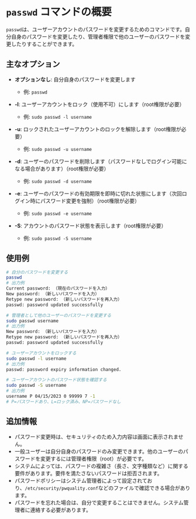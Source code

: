 # `passwd` コマンドの概要

`passwd`は、ユーザーアカウントのパスワードを変更するためのコマンドです。自分自身のパスワードを変更したり、管理者権限で他のユーザーのパスワードを変更したりすることができます。

## 主なオプション

- **オプションなし**: 自分自身のパスワードを変更します
  - 例: `passwd`

- **-l**: ユーザーアカウントをロック（使用不可）にします（root権限が必要）
  - 例: `sudo passwd -l username`

- **-u**: ロックされたユーザーアカウントのロックを解除します（root権限が必要）
  - 例: `sudo passwd -u username`

- **-d**: ユーザーのパスワードを削除します（パスワードなしでログイン可能になる場合があります）（root権限が必要）
  - 例: `sudo passwd -d username`

- **-e**: ユーザーのパスワードの有効期限を即時に切れた状態にします（次回ログイン時にパスワード変更を強制）（root権限が必要）
  - 例: `sudo passwd -e username`

- **-S**: アカウントのパスワード状態を表示します（root権限が必要）
  - 例: `sudo passwd -S username`

## 使用例

```bash
# 自分のパスワードを変更する
passwd
# 出力例
Current password: （現在のパスワードを入力）
New password: （新しいパスワードを入力）
Retype new password: （新しいパスワードを再入力）
passwd: password updated successfully

# 管理者として他のユーザーのパスワードを変更する
sudo passwd username
# 出力例
New password: （新しいパスワードを入力）
Retype new password: （新しいパスワードを再入力）
passwd: password updated successfully

# ユーザーアカウントをロックする
sudo passwd -l username
# 出力例
passwd: password expiry information changed.

# ユーザーアカウントのパスワード状態を確認する
sudo passwd -S username
# 出力例
username P 04/15/2023 0 99999 7 -1
# P=パスワードあり、L=ロック済み、NP=パスワードなし
```

## 追加情報

- パスワード変更時は、セキュリティのため入力内容は画面に表示されません。
- 一般ユーザーは自分自身のパスワードのみ変更できます。他のユーザーのパスワードを変更するには管理者権限（root）が必要です。
- システムによっては、パスワードの複雑さ（長さ、文字種類など）に関する要件があります。要件を満たさないパスワードは拒否されます。
- パスワードポリシーはシステム管理者によって設定されており、`/etc/security/pwquality.conf`などのファイルで確認できる場合があります。
- パスワードを忘れた場合は、自分で変更することはできません。システム管理者に連絡する必要があります。